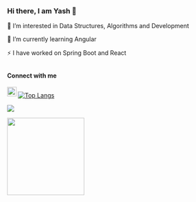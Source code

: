 ### Hi there, I am Yash 👋
🔭 I’m interested in Data Structures, Algorithms and Development

🌱 I’m currently learning Angular 


⚡ I have worked on Spring Boot and React 
##
#### Connect with me
[<img align="left" alt="codeSTACKr | LinkedIn" width="22px" src="https://cdn.jsdelivr.net/npm/simple-icons@v3/icons/linkedin.svg" />][linkedin]





##
[![Top Langs](https://github-readme-stats.vercel.app/api/top-langs/?username=yash125&layout=compact&hide=jupyter%20notebook&theme=tokyonight)](https://github.com/yash125/github-readme-stats)

![](https://komarev.com/ghpvc/?username=yash125)
<!--START_SECTION:waka-->
<!--END_SECTION:waka-->
<img height="180em" src="https://github-readme-stats.vercel.app/api?username=yash125&theme=tokyonight&show_icons=true&hide_border=true&&count_private=true&include_all_commits=true" />


[linkedin]: https://www.linkedin.com/in/yashkapoor0/

<!--
**yash125/yash125** is a ✨ _special_ ✨ repository because its `README.md` (this file) appears on your GitHub profile.

Here are some ideas to get you started:

- 🔭 I’m currently working on ...
- 🌱 I’m currently learning ...
- 👯 I’m looking to collaborate on ...
- 🤔 I’m looking for help with ...
- 💬 Ask me about ...
- 📫 How to reach me: ...
- 😄 Pronouns: ...
- ⚡ Fun fact: ...
-->
